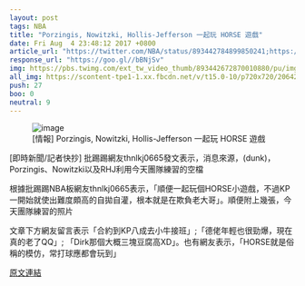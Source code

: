 ```yaml
---
layout: post
tags: NBA
title: "Porzingis, Nowitzki, Hollis-Jefferson 一起玩 HORSE 遊戲"
date: Fri Aug  4 23:48:12 2017 +0800
article_url: "https://twitter.com/NBA/status/893442784899850241;https://www.facebook.com/nba/videos/10155449344608463;http://imgur.com/INcjDEd;http://imgur.com/DwuJa5e;http://imgur.com/qQGUnBD;http://imgur.com/6TYk7qY;http://imgur.com/g5SLStE;http://imgur.com/Rfoy008;http://imgur.com/QC6LPpV"
response_url: "https://goo.gl//bBNjSv"
img: https://pbs.twimg.com/ext_tw_video_thumb/893442672870010880/pu/img/NEVY6R2o7vzYI1Gb.jpg
all_img: https://scontent-tpe1-1.xx.fbcdn.net/v/t15.0-10/p720x720/20642457_10155449349408463_3806108732480290816_n.jpg?oh=2185f299a5a82e4857d15cd58a4c3bbc&oe=59EC3584;http://i.imgur.com/INcjDEd.jpg?fb;http://i.imgur.com/DwuJa5e.jpg?fb;http://i.imgur.com/qQGUnBD.jpg?fb;http://i.imgur.com/6TYk7qY.jpg?fb;http://i.imgur.com/g5SLStE.jpg?fb;http://i.imgur.com/Rfoy008.jpg?fb;http://i.imgur.com/QC6LPpV.jpg?fb;https://nbcprobasketballtalk.files.wordpress.com/2017/02/644713150-e1487963857733.jpg?w=1200
push: 27
boo: 0
neutral: 9
---
```


<figure>
<img src="https://pbs.twimg.com/ext_tw_video_thumb/893442672870010880/pu/img/NEVY6R2o7vzYI1Gb.jpg" alt="image">
<figcaption>
[情報] Porzingis, Nowitzki, Hollis-Jefferson 一起玩 HORSE 遊戲
</figcaption>
</figure>



[即時新聞/記者快抄] 批踢踢網友thnlkj0665發文表示，消息來源，(dunk)，Porzingis、Nowitzki以及RHJ利用今天團隊練習的空檔

根據批踢踢NBA板網友thnlkj0665表示，「順便一起玩個HORSE小遊戲，不過KP一開始就使出難度頗高的自拋自灌，根本就是在欺負老大哥」。順便附上幾張，今天團隊練習的照片

文章下方網友留言表示「合約到KP八成去小牛接班」;「德佬年輕也很勁爆，現在真的老了QQ」; 「Dirk那個大概三塊豆腐高XD」。也有網友表示，「HORSE就是俗稱的模仿，常打球應都會玩到」

<a href = "https://www.ptt.cc/bbs/NBA/M.1501861695.A.B59.html">原文連結</a>

